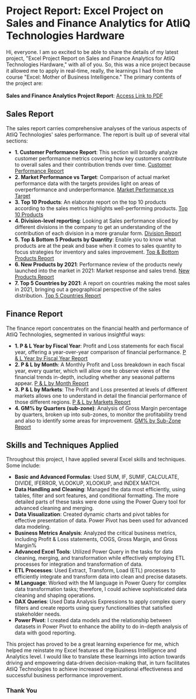 # Project Report: Excel Project on Sales and Finance Analytics for AtliQ Technologies Hardware
Hi, everyone. I am so excited to be able to share the details of my latest project, "Excel Project Report on Sales and Finance Analytics for AtliQ Technologies Hardware," with all of you. So, this was a nice project because it allowed me to apply in real-time, really, the learnings I had from the course "Excel: Mother of Business Intelligence." The primary contents of the project are:<br/><br/>
**Sales and Finance Analytics Project Report**: [Access Link to PDF](https://github.com/neha071999/Excel-Project-Report-on-Sales-and-Finance-Analytics-for-AtliQ-Technologies-Hardware/blob/main/Excel%20Project%20Report%20-%20Sales%20and%20Finance%20Analytics%20for%20AtliQ%20Technologies%20Hardware.pdf) 
## Sales Report
The sales report carries comprehensive analyses of the various aspects of AtliQ Technologies' sales performance. The report is built up of several vital sections:
- **1.	Customer Performance Report**: This section will broadly analyze customer performance metrics covering how key customers contribute to overall sales and their contribution trends over time. [Customer Performance Report](https://github.com/neha071999/Excel-Project-Report-on-Sales-and-Finance-Analytics-for-AtliQ-Technologies-Hardware/blob/main/Customer%20Performance%20Report.pdf)
- **2.	Market Performance vs Target**: Comparison of actual market performance data with the targets provides light on areas of overperformance and underperformance. [Market Performance vs Target](https://github.com/neha071999/Excel-Project-Report-on-Sales-and-Finance-Analytics-for-AtliQ-Technologies-Hardware/blob/main/Market%20Performance%20vs%20Target%20Report.pdf)
- **3.	Top 10 Products**: An elaborate report on the top 10 products according to the sales metrics highlights well-performing products. [Top 10 Products](https://github.com/neha071999/Excel-Project-Report-on-Sales-and-Finance-Analytics-for-AtliQ-Technologies-Hardware/blob/main/Top%2010%20Products%20Report.pdf)
- **4.	Division-level reporting**: Looking at Sales performance sliced by different divisions in the company to get an understanding of the contribution of each division in a more granular form. [Division Report](https://github.com/neha071999/Excel-Project-Report-on-Sales-and-Finance-Analytics-for-AtliQ-Technologies-Hardware/blob/main/Division%20Report.pdf)
- **5.	Top & Bottom 5 Products by Quantity**: Enable you to know what products are at the peak and base when it comes to sales quantity to focus strategies for inventory and sales improvement. [Top & Bottom Products Report](https://github.com/neha071999/Excel-Project-Report-on-Sales-and-Finance-Analytics-for-AtliQ-Technologies-Hardware/blob/main/Top%20and%20Bottom%205%20Products%20Report.pdf)
- **6.	New Products by 2021**: Performance review of the products newly launched into the market in 2021: Market response and sales trend. [New Products Report](https://github.com/neha071999/Excel-Project-Report-on-Sales-and-Finance-Analytics-for-AtliQ-Technologies-Hardware/blob/main/New%20products%20-%202021%20Report.pdf)
- **7.	Top 5 Countries by 2021**: A report on countries making the most sales in 2021, bringing out a geographical perspective of the sales distribution. [Top 5 Countries Report](https://github.com/neha071999/Excel-Project-Report-on-Sales-and-Finance-Analytics-for-AtliQ-Technologies-Hardware/blob/main/Top%205%20Countries%20-%202021%20Report.pdf)
## Finance Report
The finance report concentrates on the financial health and performance of AtliQ Technologies, segmented in various insightful ways:
- **1.	P & L Year by Fiscal Year**: Profit and Loss statements for each fiscal year, offering a year-over-year comparison of financial performance. [P & L Year by Fiscal Year Report](https://github.com/neha071999/Excel-Project-Report-on-Sales-and-Finance-Analytics-for-AtliQ-Technologies-Hardware/blob/main/P%20%26%20L%20by%20Fiscal%20Year%20Report.pdf)
- **2.	P & L by Month**: A Monthly Profit and Loss breakdown in each fiscal year, every quarter, which will allow one to observe views of the financial trends in-depth, including whether any seasonal patterns appear. [P & L by Month Report](https://github.com/neha071999/Excel-Project-Report-on-Sales-and-Finance-Analytics-for-AtliQ-Technologies-Hardware/blob/main/P%20%26%20L%20by%20Months(Quarterly)%20Report.pdf)
- **3.	P & L by Markets**: The Profit and Loss presented at levels of different markets allows one to understand in detail the financial performance of those different regions. [P & L by Markets Report](https://github.com/neha071999/Excel-Project-Report-on-Sales-and-Finance-Analytics-for-AtliQ-Technologies-Hardware/blob/main/P%20%26%20L%20by%20Market%20Report.pdf)
- **4.	GM% by Quarters (sub-zone)**: Analysis of Gross Margin percentage by quarters, broken up into sub-zones, to monitor the profitability trend and also to identify some areas for improvement. [GM% by Sub-Zone Report](https://github.com/neha071999/Excel-Project-Report-on-Sales-and-Finance-Analytics-for-AtliQ-Technologies-Hardware/blob/main/GM%25%20by%20Quarters(Sub_zone)%20Report.pdf)
## Skills and Techniques Applied
Throughout this project, I have applied several Excel skills and techniques. Some include:
- **Basic and Advanced Formulas**: Used SUM, IF, SUMIF, CALCULATE, DIVIDE, IFERROR, VLOOKUP, XLOOKUP, and INDEX MATCH.
- **Data Handling and Cleaning**: Managed the data most efficiently, using tables, filter and sort features, and conditional formatting. The more detailed parts of these tasks were done using the Power Query tool for advanced cleaning and merging.
- **Data Visualization**: Created dynamic charts and pivot tables for effective presentation of data. Power Pivot has been used for advanced data modeling.
- **Business Metrics Analysis**: Analyzed the critical business metrics, including Profit & Loss statements, COGS, Gross Margin, and Gross Margin%
- **Advanced Excel Tools**: Utilized Power Query in the tasks for data cleaning, merging, and transformation while effectively employing ETL processes for integration and transformation of data.
- **ETL Processes**: Used Extract, Transform, Load (ETL) processes to efficiently integrate and transform data into clean and precise datasets.
- **M Language**: Worked with the M language in Power Query for complex data transformation tasks; therefore, I could achieve sophisticated data cleaning and shaping operations.
- **DAX Queries**: Used Data Analysis Expressions to apply complex query filters and create reports using query functionalities that satisfied stakeholder needs.
- **Power Pivot**: I created data models and the relationship between datasets in Power Pivot to enhance the ability to do in-depth analysis of data with good reporting.

This project has proved to be a great learning experience for me, which helped me reinstate my Excel features at the Business Intelligence and Analytics level. I would like to translate these learnings into action towards driving and empowering data-driven decision-making that, in turn facilitates AtliQ Technologies to achieve increased organizational effectiveness and successful business performance improvement.

### Thank You
